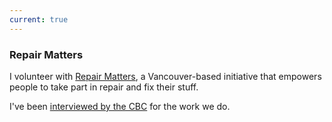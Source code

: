 ```yaml
---
current: true
---
```


### Repair Matters

I volunteer with [Repair Matters](http://repairmatters.ca), a Vancouver-based initiative that empowers people to take part in repair and fix their stuff.

I've been [interviewed by the CBC](/blog/repair-matters-on-cbc-radio) for the work we do.
